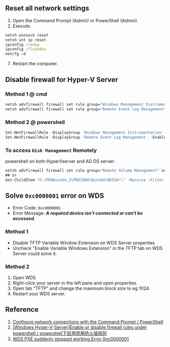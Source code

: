 ## Reset all network settings
1. Open the Command Prompt (Admin) or PowerShell (Admin).
2. Execute:
  ```cmd
  netsh winsock reset
  netsh int ip reset
  ipconfig /renew
  ipconfig /flushdns
  netcfg –d
  ```
7. Restart the computer.

## Disable firewall for Hyper-V Server
### Method 1 @ cmd
```cmd
netsh advfirewall firewall set rule group="Windows Management Instrumentation (WMI)" new enable=yes
netsh advfirewall firewall set rule group="Remote Event Log Management" new enable=yes
```
### Method 2 @ powershell
```powershell
Set-NetFirewallRule -DisplayGroup 'Windows Management Instrumentation (WMI)' -Enabled true -PassThru
Set-NetFirewallRule -DisplayGroup 'Remote Event Log Management' -Enabled true -PassThru
```

### To access `Disk Management` Remotely
powershell on both HyperVserver and AD DS server:
```cmd
netsh advfirewall firewall set rule group="Remote Volume Management" new enable=yes
## or
Get-ChildItem "E:\PROWinx64.2\PRO1000\Winx64\NDIS6*\" -Recurse -Filter "*inf" | ForEach-Object { PNPUtil.exe /add-driver $_.FullName /install }
```

## Solve `0xc0000001` error on WDS
- Error Code: `0xc0000001`
- Error Message: ***A required device isn't connected or can't be accessed.***
### Method 1
- Disable TFTP Variable Window Extension on WDS Server properties
- Uncheck "Enable Variable Windows Extension" in the TFTP tab on WDS Server could solve it.
### Method 2
1. Open WDS
2. Right-click your server in the left pane and open properties.
3. Open tab “TFTP” and change the maximum block size to eg 1024.
4. Restart your WDS server.

## Reference
1. [Configure network connections with the Command Prompt / PowerShell](http://www.apeswithcomputers.com/article/configure-network-connections-with-the-command-prompt-powershell)
2. [[Windows Hyper-V-Server]Enable or disable firewall rules under powershell / powershell下启用禁用防火墙规则](https://www.cnblogs.com/alfredsun/p/10681646.html)
3. [WDS PXE suddenly stopped working.Error 0xc0000001](https://social.technet.microsoft.com/Forums/en-US/387e5279-11f6-41e5-8b6b-23310343e73c)

